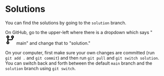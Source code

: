 # Solutions
You can find the solutions by going to the `solution` branch. 

On GitHub, go to the upper-left where there is a dropdown which says "![branch symbol](./branch-symbol.svg) main" and change that to "solution."

On your computer, first make sure your own changes are committed (run `git add .` and `git commit`) and then run `git pull` and `git switch solution`. You can switch back and forth between the default `main` branch and the `solution` branch using `git switch`.
